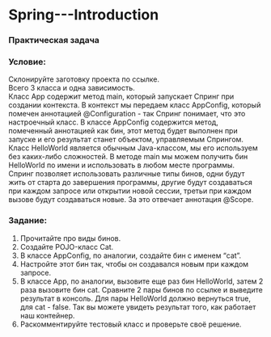 # Spring---Introduction

### Практическая задача

### Условие:
Склонируйте заготовку проекта по ссылке.  
Всего 3 класса и одна зависимость.  
Класс App содержит метод main, который запускает Спринг при создании контекста. В контекст мы передаем класс AppConfig, который помечен аннотацией @Configuration - так Спринг понимает, что это настроечный класс. В классе AppConfig содержится метод, помеченный аннотацией как бин, этот метод будет выполнен при запуске и его результат станет объектом, управляемым Спрингом. Класс HelloWorld является обычным Java-классом, мы его используем без каких-либо сложностей. В методе main мы можем получить бин HelloWorld по имени и использовать в любом месте программы.  
Спринг позволяет использовать различные типы бинов, одни будут жить от старта до завершения программы, другие будут создаваться при каждом запросе или открытии новой сессии, третьи при каждом вызове будут создаваться новые. За это отвечает аннотация @Scope.

### Задание:
1. Прочитайте про виды бинов.
2. Создайте POJO-класс Cat.
3. В классе AppConfig, по аналогии, создайте бин с именем “cat”.
4. Настройте этот бин так, чтобы он создавался новым при каждом запросе.
5. В классе App, по аналогии, вызовите еще раз бин HelloWorld, затем 2 раза вызовите бин cat. Сравните 2 пары бинов по ссылке и выведите результат в консоль. Для пары HelloWorld должно вернуться true, для cat - false. Так вы можете увидеть результат того, как работает наш контейнер.
6. Раскомментируйте тестовый класс и проверьте своё решение.
